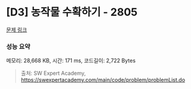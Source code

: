 # [D3] 농작물 수확하기 - 2805 

[문제 링크](https://swexpertacademy.com/main/code/problem/problemDetail.do?contestProbId=AV7GLXqKAWYDFAXB) 

### 성능 요약

메모리: 28,668 KB, 시간: 171 ms, 코드길이: 2,722 Bytes



> 출처: SW Expert Academy, https://swexpertacademy.com/main/code/problem/problemList.do